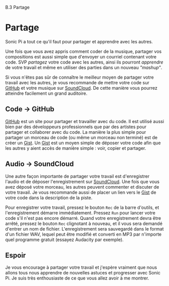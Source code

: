 B.3 Partage

# Partage

Sonic Pi a tout ce qu'il faut pour partager et apprendre avec les autres.

Une fois que vous avez appris comment coder de la musique, partager vos compositions est aussi simple que d'envoyer un courriel contenant votre code. SVP *partagez* votre code avec les autres, ainsi ils pourront *apprendre* de votre travail et même en utiliser des parties dans un nouveau *"mashup"*.

Si vous n'êtes pas sûr de connaître le meilleur moyen de partager votre travail avec les autres, je vous recommande de mettre votre code sur [GitHub](https://github.com) et votre musique sur [SoundCloud](https://soundcloud.com). De cette manière vous pourrez atteindre facilement un grand auditoire.

## Code -> GitHub

[GitHub](https://github.com) est un site pour partager et travailler avec du code. Il est utilisé aussi bien par des développeurs professionnels que par des artistes pour partager et collaborer avec du code. La manière la plus simple pour partager un morceau de code (ou même un morceau non terminé) est de créer un [Gist](https://gist.github.com). Un [Gist](https://gist.github.com) est un moyen simple de déposer votre code afin que les autres y aient accès de manière simple : voir, copier et partager.

## Audio -> SoundCloud

Une autre façon importante de partager votre travail est d'enregistrer l'audio et de déposer l'enregistrement sur [SoundCloud](https://soundcloud.com). Une fois que vous avez déposé votre morceau, les autres peuvent commenter et discuter de votre travail. Je vous recommande aussi de placer un lien vers le [Gist](https://gist.github.com) de votre code dans la description de la piste.

Pour enregistrer votre travail, pressez le bouton `Rec` de la barre d'outils, et l'enregistrement démarre immédiatement. Pressez `Run` pour lancer votre code s'il n'est pas encore démarré. Quand votre enregistrement devra être arrêté, pressez le bouton `Rec` clignotant à nouveau, et il vous sera demandé d'entrer un nom de fichier. L'enregistrement sera sauvegardé dans le format d'un fichier WAV, lequel peut être modifié et converti en MP3 par n'importe quel programme gratuit (essayez Audacity par exemple).

## Espoir

Je vous encourage à partager votre travail et j'espère vraiment que nous allons tous nous apprendre de nouvelles astuces et progresser avec Sonic Pi. Je suis très enthousiaste de ce que vous allez avoir à me montrer.
